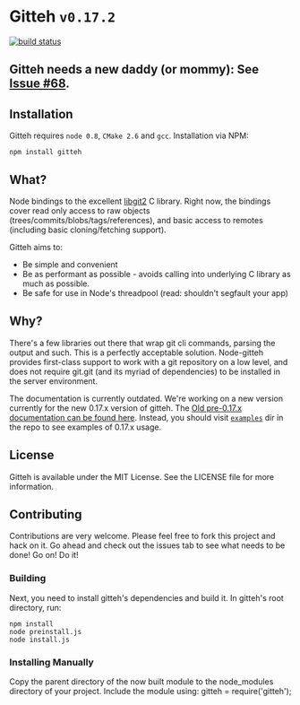 # Gitteh `v0.17.2`

[![build status](https://secure.travis-ci.org/libgit2/node-gitteh.png)](http://travis-ci.org/libgit2/node-gitteh)

## Gitteh needs a new daddy (or mommy): See [Issue #68](https://github.com/libgit2/node-gitteh/issues/68).

## Installation

Gitteh requires `node 0.8`, `CMake 2.6` and `gcc`. Installation via NPM:

	npm install gitteh

## What?

Node bindings to the excellent [libgit2](http://libgit2.github.com) C library. Right now, the bindings cover read only access to raw objects (trees/commits/blobs/tags/references), and basic access to remotes (including basic cloning/fetching support).

Gitteh aims to:

* Be simple and convenient
* Be as performant as possible - avoids calling into underlying C library as much as possible.
* Be safe for use in Node's threadpool (read: shouldn't segfault your app)

## Why?

There's a few libraries out there that wrap git cli commands, parsing the output and such. This is a perfectly acceptable solution. Node-gitteh provides first-class support to work with a git repository on a low level, and does not require git.git (and its myriad of dependencies) to be installed in the server environment.

The documentation is currently outdated. We're working on a new version currently for the new 0.17.x version of gitteh. The [Old pre-0.17.x documentation can be found here](http://libgit2.github.com/node-gitteh/docs/index.html). Instead, you should visit [`examples`](https://github.com/libgit2/node-gitteh/tree/master/examples) dir in the repo to see examples of 0.17.x usage.

## License

Gitteh is available under the MIT License. See the LICENSE file for more information.

## Contributing

Contributions are very welcome. Please feel free to fork this project and hack on it. Go ahead and check out the issues tab to see what needs to be done! Go on! Do it!

### Building

Next, you need to install gitteh's dependencies and build it. In gitteh's root directory, run:

    npm install
    node preinstall.js
    node install.js

### Installing Manually

Copy the parent directory of the now built module to the node_modules directory of your project. Include the module using:
    gitteh = require('gitteh');
